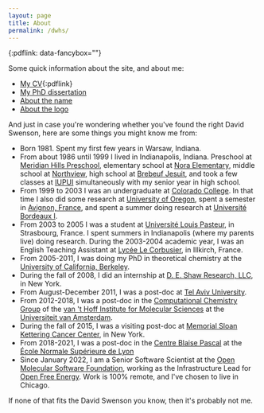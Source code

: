 ```yaml
---
layout: page
title: About
permalink: /dwhs/
---
```


{:pdflink: data-fancybox=""}

Some quick information about the site, and about me:

* [My CV](/dwhs/dwhs_cv.pdf){:pdflink}
* [My PhD dissertation](/thesis/)
* [About the name](/about-name/)
* [About the logo](/logo/)

And just in case you're wondering whether you've found the right David
Swenson, here are some things you might know me from:

* Born 1981. Spent my first few years in Warsaw, Indiana.
* From about 1986 until 1999 I lived in Indianapolis, Indiana. Preschool at
  [Meridian Hills Preschool][meridianhills], elementary school at [Nora
  Elementary][nora], middle school at [Northview][northview], high school at
  [Brebeuf Jesuit][brebeuf], and took a few classes at [IUPUI][iupui]
  simultaneously with my senior year in high school.
* From 1999 to 2003 I was an undergraduate at [Colorado College][cc]. In that
  time I also did some research at [University of Oregon][oregon], spent a
  semester in [Avignon, France][avignon], and spent a summer doing research
  at [Université Bordeaux I][bordeaux].
* From 2003 to 2005 I was a student at [Université Louis Pasteur][ulp], in
  Strasbourg, France. I spent summers in Indianapolis (where my parents
  live) doing research. During the 2003-2004 academic year, I was an English
  Teaching Assistant at [Lycée Le Corbusier][lecorbu], in Illkirch, France.
* From 2005-2011, I was doing my PhD in theoretical chemistry at the
  [University of California, Berkeley][berkeley].
* During the fall of 2008, I did an internship at [D. E. Shaw Research,
  LLC][desres], in New York.
* From August-December 2011, I was a post-doc at [Tel Aviv
  University][telaviv].
* From 2012-2018, I was a post-doc in the [Computational Chemistry
  Group][molsim] of the [van 't Hoff Institute for Molecular Sciences][hims]
  at the [Universiteit van Amsterdam][uva].
* During the fall of 2015, I was a visiting post-doc at [Memorial Sloan
  Kettering Cancer Center][mskcc], in New York.
* From 2018-2021, I was a post-doc in the [Centre Blaise
  Pascal](http://www.cbp.ens-lyon.fr) at the [École Normale Supérieure de
  Lyon](http://www.ens-lyon.fr/)
* Since January 2022, I am a Senior Software Scientist at the [Open Molecular
  Software Foundation](https://omsf.io), working as the Infrastructure Lead for
  [Open Free Energy](https://openfree.energy). Work is 100% remote, and I've
  chosen to live in Chicago.

If none of that fits the David Swenson you know, then it's probably not me.

[meridianhills]: http://www.meridianhillscoop.org
[nora]: http://no.msdwt.k12.in.us
[northview]: http://nv.msdwt.k12.in.us
[brebeuf]: http://www.brebeuf.org
[iupui]: http://www.iupui.edu
[cc]: http://www.coloradocollege.edu
[oregon]: http://www.uoregon.edu
[avignon]: http://www.iaufrance.org
[bordeaux]: http://www.u-bordeaux1.fr
[ulp]: http://www-ulp.u-strasbg.fr
[lecorbu]: http://www.lyceelecorbusier.com
[berkeley]: http://chemistry.berkeley.edu
[desres]: http://www.deshawresearch.com
[telaviv]: http://www.tau.ac.il
[molsim]: https://www.compchem.nl
[hims]: https://hims.uva.nl
[uva]: http://www.uva.nl
[mskcc]: http://www.mskcc.org
